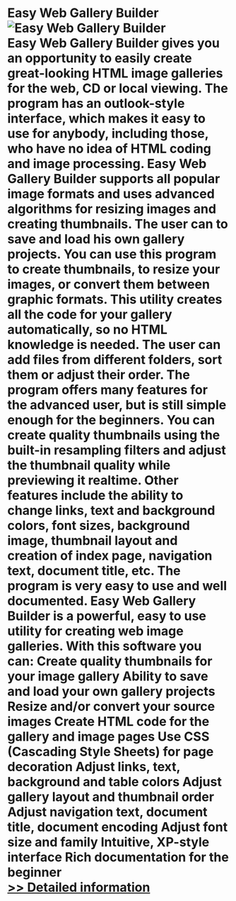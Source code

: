 # Easy Web Gallery Builder<br />![Easy Web Gallery Builder](https://mycommerce.akamaized.net/api/pimages/P300865245/BIG/300865245.GIF)<br />Easy Web Gallery Builder gives you an opportunity to easily create great-looking HTML image galleries for the web, CD or local viewing. The program has an outlook-style interface, which makes it easy to use for anybody, including those, who have no idea of HTML coding and image processing. Easy Web Gallery Builder supports all popular image formats and uses advanced algorithms for resizing images and creating thumbnails. The user can to save and load his own gallery projects. You can use this program to create thumbnails, to resize your images, or convert them between graphic formats. This utility creates all the code for your gallery automatically, so no HTML knowledge is needed. The user can add files from different folders, sort them or adjust their order. The program offers many features for the advanced user, but is still simple enough for the beginners. You can create quality thumbnails using the built-in resampling filters and adjust the thumbnail quality while previewing it realtime. Other features include the ability to change links, text and background colors, font sizes, background image, thumbnail layout and creation of index page, navigation text, document title, etc. The program is very easy to use and well documented. Easy Web Gallery Builder is a powerful, easy to use utility for creating web image galleries. With this software you can: Create quality thumbnails for your image gallery Ability to save and load your own gallery projects Resize and/or convert your source images Create HTML code for the gallery and image pages Use CSS (Cascading Style Sheets) for page decoration Adjust links, text, background and table colors Adjust gallery layout and thumbnail order Adjust navigation text, document title, document encoding Adjust font size and family Intuitive, XP-style interface Rich documentation for the beginner<br />[>> Detailed information](https://secure.shareit.com/shareit/product.html?productid=300865245&affiliateid=200057808)